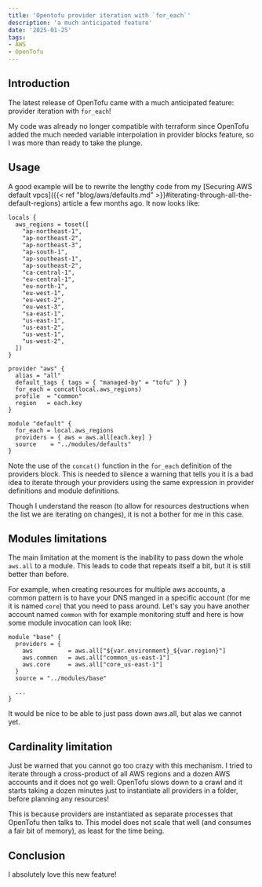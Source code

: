```yaml
---
title: 'Opentofu provider iteration with `for_each`'
description: 'a much anticipated feature'
date: '2025-01-25'
tags:
- AWS
- OpenTofu
---
```


## Introduction

The latest release of OpenTofu came with a much anticipated feature: provider
iteration with `for_each`!

My code was already no longer compatible with terraform since OpenTofu added the
much needed variable interpolation in provider blocks feature, so I was more
than ready to take the plunge.

## Usage

A good example will be to rewrite the lengthy code from my [Securing AWS default
vpcs]({{< ref "blog/aws/defaults.md" >}}#iterating-through-all-the-default-regions)
article a few months ago. It now looks like:

``` hcl
locals {
  aws_regions = toset([
    "ap-northeast-1",
    "ap-northeast-2",
    "ap-northeast-3",
    "ap-south-1",
    "ap-southeast-1",
    "ap-southeast-2",
    "ca-central-1",
    "eu-central-1",
    "eu-north-1",
    "eu-west-1",
    "eu-west-2",
    "eu-west-3",
    "sa-east-1",
    "us-east-1",
    "us-east-2",
    "us-west-1",
    "us-west-2",
  ])
}

provider "aws" {
  alias = "all"
  default_tags { tags = { "managed-by" = "tofu" } }
  for_each = concat(local.aws_regions)
  profile  = "common"
  region   = each.key
}

module "default" {
  for_each = local.aws_regions
  providers = { aws = aws.all[each.key] }
  source    = "../modules/defaults"
}
```

Note the use of the `concat()` function in the `for_each` definition of the
providers block. This is needed to silence a warning that tells you it is a bad
idea to iterate through your providers using the same expression in provider
definitions and module definitions.

Though I understand the reason (to allow for resources destructions when the
list we are iterating on changes), it is not a bother for me in this case.

## Modules limitations

The main limitation at the moment is the inability to pass down the whole
`aws.all` to a module. This leads to code that repeats itself a bit, but it is
still better than before.

For example, when creating resources for multiple aws accounts, a common pattern
is to have your DNS manged in a specific account (for me it is named `core`)
that you need to pass around. Let's say you have another account named `common`
with for example monitoring stuff and here is how some module invocation can
look like:

``` hcl
module "base" {
  providers = {
    aws          = aws.all["${var.environment}_${var.region}"]
    aws.common   = aws.all["common_us-east-1"]
    aws.core     = aws.all["core_us-east-1"]
  }
  source = "../modules/base"

  ...
}
```

It would be nice to be able to just pass down aws.all, but alas we cannot yet.

## Cardinality limitation

Just be warned that you cannot go too crazy with this mechanism. I tried to
iterate through a cross-product of all AWS regions and a dozen AWS accounts and
it does not go well: OpenTofu slows down to a crawl and it starts taking a dozen
minutes just to instantiate all providers in a folder, before planning any
resources!

This is because providers are instantiated as separate processes that OpenTofu
then talks to. This model does not scale that well (and consumes a fair bit of
memory), as least for the time being.

## Conclusion

I absolutely love this new feature!
